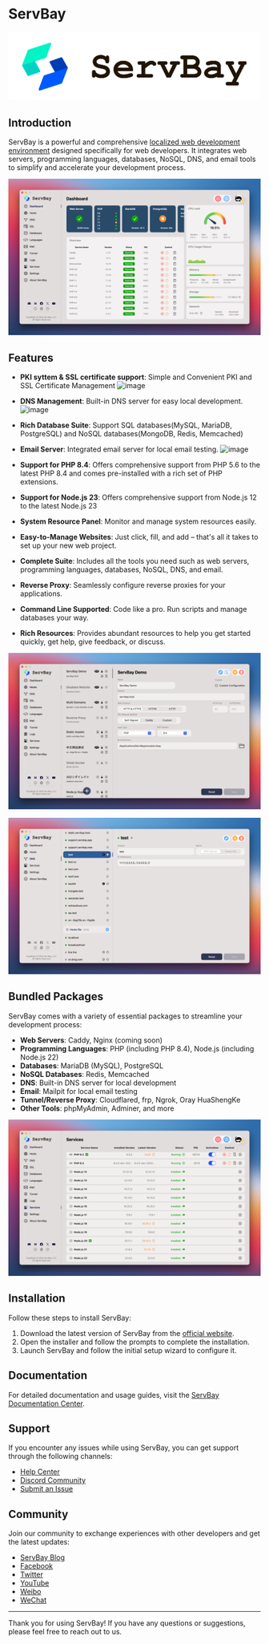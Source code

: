 # ServBay

![ServBay Logo](/images/logo.png)

## Introduction

ServBay is a powerful and comprehensive [localized web development environment](https://www.servbay.com) designed specifically for web developers. It integrates web servers, programming languages, databases, NoSQL, DNS, and email tools to simplify and accelerate your development process.

![ServBay Dashboard](/images/dashboard.png)

## Features

- **PKI syttem & SSL certificate support**: Simple and Convenient PKI and SSL Certificate Management
![image](https://github.com/user-attachments/assets/f13654af-93be-4aea-bcf0-d771c919cfd9)

- **DNS Management**: Built-in DNS server for easy local development.
![image](https://github.com/user-attachments/assets/3ba33f7c-55fc-4081-ba1b-bb6892b3f772)
- **Rich Database Suite**: Support SQL databases(MySQL, MariaDB, PostgreSQL) and NoSQL databases(MongoDB, Redis, Memcached)
- **Email Server**: Integrated email server for local email testing.
![image](https://github.com/user-attachments/assets/3b0132f6-5f4a-432f-91ea-6a04552ed497)
- **Support for PHP 8.4**: Offers comprehensive support from PHP 5.6 to the latest PHP 8.4 and comes pre-installed with a rich set of PHP extensions.
- **Support for Node.js 23**: Offers comprehensive support from Node.js 12 to the latest Node.js 23
- **System Resource Panel**: Monitor and manage system resources easily.
- **Easy-to-Manage Websites**: Just click, fill, and add – that's all it takes to set up your new web project.
- **Complete Suite**: Includes all the tools you need such as web servers, programming languages, databases, NoSQL, DNS, and email.
- **Reverse Proxy**: Seamlessly configure reverse proxies for your applications.
- **Command Line Supported**: Code like a pro. Run scripts and manage databases your way.
- **Rich Resources**: Provides abundant resources to help you get started quickly, get help, give feedback, or discuss.

![ServBay Hosts Management](/images/hosts.png)

![ServBay DNS Management](/images/dns.png)

## Bundled Packages

ServBay comes with a variety of essential packages to streamline your development process:

- **Web Servers**: Caddy, Nginx (coming soon)
- **Programming Languages**: PHP (including PHP 8.4), Node.js (including Node.js 22)
- **Databases**: MariaDB (MySQL), PostgreSQL
- **NoSQL Databases**: Redis, Memcached
- **DNS**: Built-in DNS server for local development
- **Email**: Mailpit for local email testing
- **Tunnel/Reverse Proxy**: Cloudflared, frp, Ngrok, Oray HuaShengKe
- **Other Tools**: phpMyAdmin, Adminer, and more

![ServBay Bundled Packages](/images/services.png)

## Installation

Follow these steps to install ServBay:

1. Download the latest version of ServBay from the [official website](https://www.servbay.com).
2. Open the installer and follow the prompts to complete the installation.
3. Launch ServBay and follow the initial setup wizard to configure it.

## Documentation

For detailed documentation and usage guides, visit the [ServBay Documentation Center](https://support.servbay.com).

## Support

If you encounter any issues while using ServBay, you can get support through the following channels:

- [Help Center](https://support.servbay.com)
- [Discord Community](https://talk.servbay.com)
- [Submit an Issue](https://github.com/ServBay/ServBay/issues)

## Community

Join our community to exchange experiences with other developers and get the latest updates:

- [ServBay Blog](https://blog.servbay.com)
- [Facebook](https://www.facebook.com/ServBay.Dev)
- [Twitter](https://twitter.com/ServBayDev)
- [YouTube](https://www.youtube.com/@ServBay)
- [Weibo](https://weibo.com/ServBay)
- [WeChat](https://mp.weixin.qq.com/s/CC9-1YagpZYmUxg01UJHTw)
---

Thank you for using ServBay! If you have any questions or suggestions, please feel free to reach out to us.
